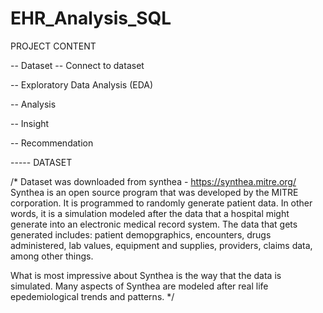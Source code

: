 # EHR_Analysis_SQL

PROJECT CONTENT

-- Dataset
-- Connect to dataset
  
-- Exploratory Data Analysis (EDA)

-- Analysis

-- Insight

-- Recommendation



----- DATASET 

/*
Dataset was downloaded from synthea - https://synthea.mitre.org/
Synthea is an open source program that was developed by the MITRE corporation. It is programmed to randomly generate patient data.
In other words, it is a simulation modeled after the data that a hospital might generate into an electronic medical record system.
The data that gets generated includes: patient demopgraphics, encounters, drugs administered, lab values, equipment and supplies, providers, claims data, among other things.

What is most impressive about Synthea is the way that the data is simulated. Many aspects of Synthea are modeled after real life epedemiological trends and patterns.
*/
